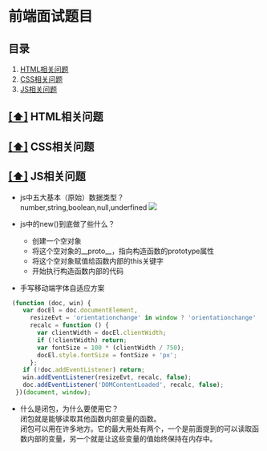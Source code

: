 # 前端面试题目

## <a name="catalog">目录</a>

1. [HTML相关问题](#html)
1. [CSS相关问题](#css)
1. [JS相关问题](#js)

## [[⬆]](#catalog) <a name="html">HTML相关问题</a>
  
## [[⬆]](#catalog) <a name="css">CSS相关问题</a>

## [[⬆]](#catalog) <a name="js">JS相关问题</a>

* js中五大基本（原始）数据类型？  
number,string,boolean,null,underfined
![](https://images2015.cnblogs.com/blog/315302/201702/315302-20170205164840214-221836365.png)

* js中的new()到底做了些什么？
  * 创建一个空对象
  * 将这个空对象的__proto__，指向构造函数的prototype属性
  * 将这个空对象赋值给函数内部的this关键字
  * 开始执行构造函数内部的代码

* 手写移动端字体自适应方案
```js
 (function (doc, win) {
    var docEl = doc.documentElement,
      resizeEvt = 'orientationchange' in window ? 'orientationchange' : 'resize',
      recalc = function () {
        var clientWidth = docEl.clientWidth;
        if (!clientWidth) return;
        var fontSize = 100 * (clientWidth / 750);
        docEl.style.fontSize = fontSize + 'px';
      };
    if (!doc.addEventListener) return;
    win.addEventListener(resizeEvt, recalc, false);
    doc.addEventListener('DOMContentLoaded', recalc, false);
  })(document, window);
```
* 什么是闭包，为什么要使用它？  
闭包就是能够读取其他函数内部变量的函数。  
闭包可以用在许多地方。它的最大用处有两个，一个是前面提到的可以读取函数内部的变量，另一个就是让这些变量的值始终保持在内存中。  





